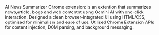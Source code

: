 AI News Summarizer Chrome extension: Is an extention that summarizes news,article, blogs and web contentnt using Gemini AI with one-click interaction.
Designed a clean browser-integrated UI using HTML/CSS, optimized for minimalism and ease of use.
Utilised Chrome Extension APIs for content injection, DOM parsing, and background messaging.
